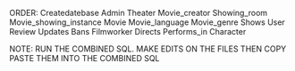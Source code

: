ORDER:
Createdatebase
Admin
Theater
Movie_creator
Showing_room
Movie_showing_instance
Movie
Movie_language
Movie_genre
Shows
User
Review
Updates
Bans
Filmworker
Directs
Performs_in
Character

NOTE: RUN THE COMBINED SQL. MAKE EDITS ON THE FILES THEN COPY PASTE THEM INTO THE COMBINED SQL
